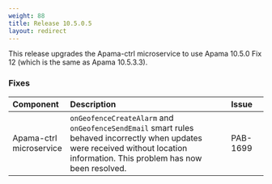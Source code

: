 ```yaml
---
weight: 88
title: Release 10.5.0.5
layout: redirect
---
```


This release upgrades the Apama-ctrl microservice to use Apama 10.5.0 Fix 12 (which is the same as Apama 10.5.3.3).

### Fixes

<table>
<colgroup>
    <col style="width: 15%;">
    <col style="width: 70%;">
    <col style="width: 15%;">
</colgroup>
<thead>
<tr>
<th style="text-align:left">Component</th>
<th style="text-align:left">Description</th>
<th style="text-align:left">Issue</th>
</tr>
</thead>
<tbody>
<tr>
<td style="text-align:left">Apama-ctrl microservice</td>
    <td style="text-align:left"><code>onGeofenceCreateAlarm</code> and <code>onGeofenceSendEmail</code> smart rules behaved incorrectly when updates were received without location information. This problem has now been resolved.</td>
<td style="text-align:left">PAB-1699</td>
</tr>
</tbody>
</table>






